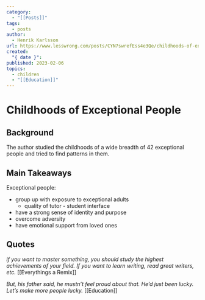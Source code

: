 ```yaml
---
category:
  - "[[Posts]]"
tags:
  - posts
author:
  - Henrik Karlsson
url: https://www.lesswrong.com/posts/CYN7swrefEss4e3Qe/childhoods-of-exceptional-people?utm_source=tldrnewsletter
created:
  "{ date }": 
published: 2023-02-06
topics:
  - children
  - "[[Education]]"
---
```


# Childhoods of Exceptional People

## Background
The author studied the childhoods of a wide breadth of 42 exceptional people and tried to find patterns in them. 
## Main Takeaways
Exceptional people:
- group up with exposure to exceptional adults
	- quality of tutor - student interface
- have a strong sense of identity and purpose
- overcome adversity
- have emotional support from loved ones


## Quotes
*if you want to master something, you should study the highest achievements of your field. If you want to learn writing, read great writers, etc.*
[[Everythings a Remix]]

*But, his father said, he mustn’t feel proud about that. He’d just been lucky. Let’s make more people lucky.*
[[Education]]

